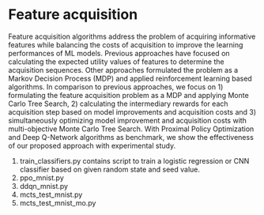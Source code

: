 # Feature acquisition
Feature acquisition algorithms address the problem of acquiring informative features while balancing the costs of acquisition to improve the learning performances of ML models. Previous approaches have focused on calculating the expected utility values of features to determine the acquisition sequences. Other approaches formulated the problem as a Markov Decision Process (MDP) and applied reinforcement learning based algorithms. In comparison to previous approaches, we focus on 1) formulating the feature acquisition problem as a MDP and applying Monte Carlo Tree Search, 2) calculating the intermediary rewards for each acquisition step based on model improvements and acquisition costs and 3) simultaneously optimizing model improvement and acquisition costs with multi-objective Monte Carlo Tree Search. With Proximal Policy Optimization and Deep Q-Network algorithms as benchmark, we show the effectiveness of our proposed approach with experimental study. 

1) train_classifiers.py contains script to train a logistic regression or CNN classifier based on given random state and seed value. 
2) ppo_mnist.py
3) ddqn_mnist.py
4) mcts_test_mnist.py
5) mcts_test_mnist_mo.py
